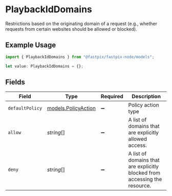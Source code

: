 # PlaybackIdDomains

Restrictions based on the originating domain of a request (e.g., whether requests from certain websites should be allowed or blocked).

## Example Usage

```typescript
import { PlaybackIdDomains } from "@fastpix/fastpix-node/models";

let value: PlaybackIdDomains = {};
```

## Fields

| Field                                                                      | Type                                                                       | Required                                                                   | Description                                                                |
| -------------------------------------------------------------------------- | -------------------------------------------------------------------------- | -------------------------------------------------------------------------- | -------------------------------------------------------------------------- |
| `defaultPolicy`                                                            | [models.PolicyAction](../models/policyaction.md)                           | :heavy_minus_sign:                                                         | Policy action type                                                         |
| `allow`                                                                    | *string*[]                                                                 | :heavy_minus_sign:                                                         | A list of domains that are explicitly allowed access.                      |
| `deny`                                                                     | *string*[]                                                                 | :heavy_minus_sign:                                                         | A list of domains that are explicitly blocked from accessing the resource. |